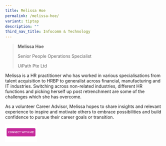 ```yaml
---
title: Melissa Hoe
permalink: /melissa-hoe/
variant: tiptap
description: ""
third_nav_title: Infocomm & Technology
---
```

<blockquote>
<p><strong>Melissa Hoe</strong>
</p>
<p>Senior People Operations Specialist</p>
<p>UiPath Pte Ltd</p>
</blockquote>
<p></p>
<p>Melissa is a HR practitioner who has worked in various specialisations
from talent acquisition to HRBP to generalist across financial, manufacturing
and IT industries. Switching across non-related industries, different HR
functions and picking herself up post retrenchment are some of the challenges
which she has overcome.</p>
<p>As a volunteer Career Advisor, Melissa hopes to share insights and relevant
experience to inspire and motivate others to embrace possibilities and
build confidence to pursue their career goals or transition.</p>
<p></p><a class="isomer-image-wrapper" href="https://form.gov.sg/677f34ed7951970965a4d639"><img style="width: 20%;" height="auto" width="100%" alt="" src="/images/CONNECT_WITH_ME.png"></a>
<p></p>